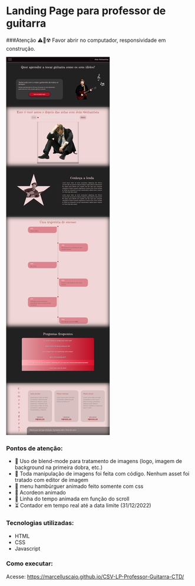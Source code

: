 # Landing Page para professor de guitarra

###Atenção
:warning::no_mobile_phones::radioactive: 
Favor abrir no computador, responsividade em construção.

<img src="assets/img/screencapture-marcelluscaio-github-io-CSV-LP-Professor-Guitarra-CTD-2022-10-21-16_24_22.png">

### Pontos de atenção:
* :metal: Uso de blend-mode para tratamento de imagens (logo, imagem de background na primeira dobra, etc.)
* :mage: Toda manipulação de imagens foi feita com código. Nenhum asset foi tratado com editor de imagem
* :hamburger: menu hambúrguer animado feito somente com css
* :musical_keyboard: Acordeon animado
* :thread: Linha do tempo animada em função do scroll
* :hourglass_flowing_sand: Contador em tempo real até a data limite (31/12/2022)

### Tecnologias utilizadas:

* HTML
* CSS
* Javascript

### Como executar:

Acesse: https://marcelluscaio.github.io/CSV-LP-Professor-Guitarra-CTD/
